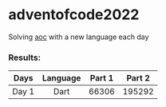 # adventofcode2022

Solving [aoc](https://www.adventofcode.com/) with a new language each day

### Results:

| Days | Language | Part 1 | Part 2 |
|  :--: |  :----:  |  :---:  |  :---:  |
| Day 1 | Dart | 66306 | 195292 | 
